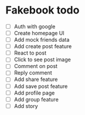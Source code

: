 # Fakebook todo

- [ ]  Auth with google
- [ ]  Create homepage UI
- [ ]  Add mock friends data
- [ ]  Add create post feature
- [ ]  React to post
- [ ]  Click to see post image
- [ ]  Comment on post
- [ ]  Reply comment
- [ ]  Add share feature
- [ ]  Add save post feature
- [ ]  Add profile page
- [ ]  Add group feature
- [ ]  Add story